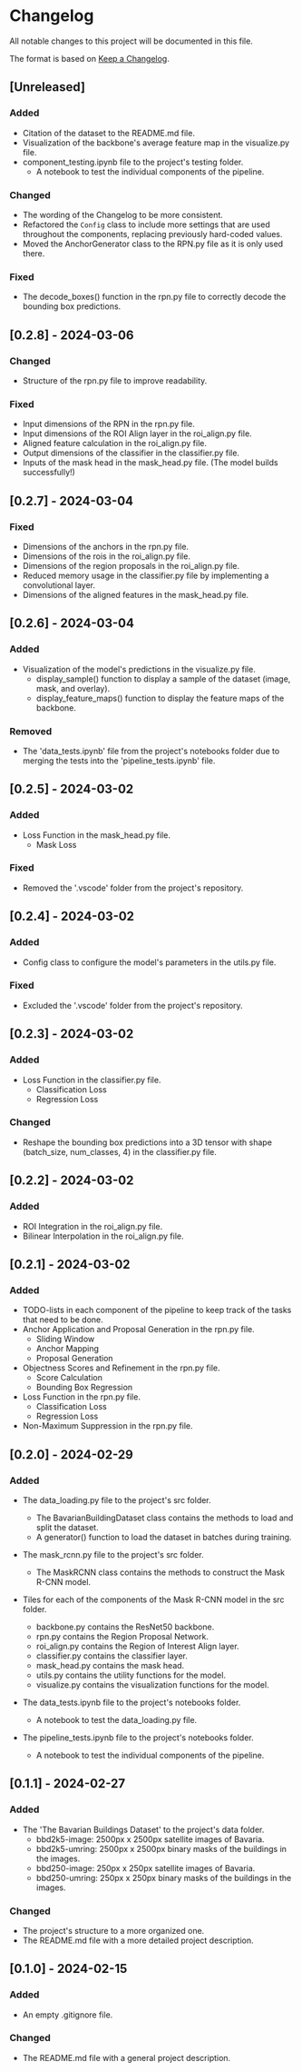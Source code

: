 # Changelog

All notable changes to this project will be documented in this file.

The format is based on [Keep a Changelog](https://keepachangelog.com/en/1.1.0/).


## [Unreleased]

### Added

- Citation of the dataset to the README.md file.
- Visualization of the backbone's average feature map in the visualize.py file.
- component_testing.ipynb file to the project's testing folder.
    - A notebook to test the individual components of the pipeline.

### Changed

- The wording of the Changelog to be more consistent.
- Refactored the `Config` class to include more settings that are used throughout the components, replacing previously hard-coded values.
- Moved the AnchorGenerator class to the RPN.py file as it is only used there.

### Fixed

- The decode_boxes() function in the rpn.py file to correctly decode the bounding box predictions.


## [0.2.8] - 2024-03-06

### Changed

- Structure of the rpn.py file to improve readability.

### Fixed

- Input dimensions of the RPN in the rpn.py file.
- Input dimensions of the ROI Align layer in the roi_align.py file.
- Aligned feature calculation in the roi_align.py file.
- Output dimensions of the classifier in the classifier.py file.
- Inputs of the mask head in the mask_head.py file.
    (The model builds successfully!)


## [0.2.7] - 2024-03-04

### Fixed

- Dimensions of the anchors in the rpn.py file.
- Dimensions of the rois in the roi_align.py file.
- Dimensions of the region proposals in the roi_align.py file.
- Reduced memory usage in the classifier.py file by implementing a convolutional layer.
- Dimensions of the aligned features in the mask_head.py file.


## [0.2.6] - 2024-03-04

### Added

- Visualization of the model's predictions in the visualize.py file.
    - display_sample() function to display a sample of the dataset (image, mask, and overlay).
    - display_feature_maps() function to display the feature maps of the backbone.

### Removed

- The 'data_tests.ipynb' file from the project's notebooks folder due to merging the tests into the 'pipeline_tests.ipynb' file.


## [0.2.5] - 2024-03-02

### Added

- Loss Function in the mask_head.py file.
    - Mask Loss

### Fixed

- Removed the '.vscode' folder from the project's repository.


## [0.2.4] - 2024-03-02

### Added

- Config class to configure the model's parameters in the utils.py file.

### Fixed

- Excluded the '.vscode' folder from the project's repository.


## [0.2.3] - 2024-03-02

### Added

- Loss Function in the classifier.py file.
    - Classification Loss
    - Regression Loss

### Changed

- Reshape the bounding box predictions into a 3D tensor with shape (batch_size, num_classes, 4) in the classifier.py file.


## [0.2.2] - 2024-03-02

### Added

- ROI Integration in the roi_align.py file.
- Bilinear Interpolation in the roi_align.py file.


## [0.2.1] - 2024-03-02

### Added

- TODO-lists in each component of the pipeline to keep track of the tasks that need to be done.
- Anchor Application and Proposal Generation in the rpn.py file.
    - Sliding Window
    - Anchor Mapping
    - Proposal Generation
- Objectness Scores and Refinement in the rpn.py file.
    - Score Calculation
    - Bounding Box Regression
- Loss Function in the rpn.py file.
    - Classification Loss
    - Regression Loss
- Non-Maximum Suppression in the rpn.py file.


## [0.2.0] - 2024-02-29

### Added

- The data_loading.py file to the project's src folder.
    - The BavarianBuildingDataset class contains the methods to load and split the dataset.
    - A generator() function to load the dataset in batches during training.

- The mask_rcnn.py file to the project's src folder.
    - The MaskRCNN class contains the methods to construct the Mask R-CNN model.

- Tiles for each of the components of the Mask R-CNN model in the src folder.
    - backbone.py contains the ResNet50 backbone.
    - rpn.py contains the Region Proposal Network.
    - roi_align.py contains the Region of Interest Align layer.
    - classifier.py contains the classifier layer.
    - mask_head.py contains the mask head.
    - utils.py contains the utility functions for the model.
    - visualize.py contains the visualization functions for the model.

- The data_tests.ipynb file to the project's notebooks folder.
    - A notebook to test the data_loading.py file.
- The pipeline_tests.ipynb file to the project's notebooks folder.
    - A notebook to test the individual components of the pipeline.


## [0.1.1] - 2024-02-27

### Added

- The 'The Bavarian Buildings Dataset' to the project's data folder.
    - bbd2k5-image: 2500px x 2500px satellite images of Bavaria.
    - bbd2k5-umring: 2500px x 2500px binary masks of the buildings in the images.
    - bbd250-image: 250px x 250px satellite images of Bavaria.
    - bbd250-umring: 250px x 250px binary masks of the buildings in the images.

### Changed

- The project's structure to a more organized one.
- The README.md file with a more detailed project description.


## [0.1.0] - 2024-02-15

### Added

- An empty .gitignore file.

### Changed

- The README.md file with a general project description.
